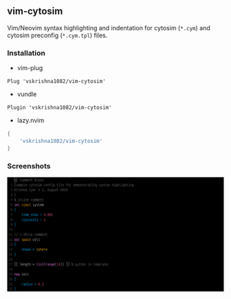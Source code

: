 ## vim-cytosim

Vim/Neovim syntax highlighting and indentation for cytosim (`*.cym`) and cytosim
preconfig (`*.cym.tpl`) files.

### Installation

- vim-plug

```vim
Plug 'vskrishna1082/vim-cytosim'
```

- vundle

```vim
Plugin 'vskrishna1082/vim-cytosim'
```

- lazy.nvim

```lua
{
	'vskrishna1082/vim-cytosim'
}
```

### Screenshots

![screenshot of cym file](./imgs/screenshot.png)

